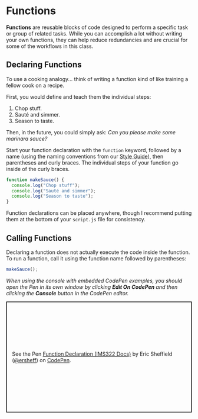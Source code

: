 # Functions

**Functions** are reusable blocks of code designed to perform a specific task or group of related tasks. While you can accomplish a lot without writing your own functions, they can help reduce redundancies and are crucial for some of the workflows in this class.

## Declaring Functions

To use a cooking analogy... think of writing a function kind of like training a fellow cook on a recipe.

First, you would define and teach them the individual steps:

1. Chop stuff.
2. Sauté and simmer.
3. Season to taste.

Then, in the future, you could simply ask: _Can you please make some marinara sauce?_

Start your function declaration with the `function` keyword, followed by a name (using the naming conventions from our [Style Guide](../../style-guide#naming-conventions)), then parentheses and curly braces. The individual steps of your function go inside of the curly braces.

```js
function makeSauce() {
  console.log("Chop stuff");
  console.log("Sauté and simmer");
  console.log("Season to taste");
}
```

Function declarations can be placed anywhere, though I recommend putting them at the bottom of your `script.js` file for consistency.

## Calling Functions

Declaring a function does not actually execute the code inside the function. To run a function, call it using the function name followed by parentheses:

```js
makeSauce();
```

_When using the console with embedded CodePen examples, you should open the Pen in its own window by clicking **Edit On CodePen** and then clicking the **Console** button in the CodePen editor._

<p class="codepen" data-height="300" data-default-tab="js" data-slug-hash="oNVvYBv" data-pen-title="Function Declaration (IMS322 Docs)" data-editable="true" data-user="ersheff" style="height: 300px; box-sizing: border-box; display: flex; align-items: center; justify-content: center; border: 2px solid; margin: 1em 0; padding: 1em;">
  <span>See the Pen <a href="https://codepen.io/ersheff/pen/oNVvYBv">
  Function Declaration (IMS322 Docs)</a> by Eric Sheffield (<a href="https://codepen.io/ersheff">@ersheff</a>)
  on <a href="https://codepen.io">CodePen</a>.</span>
</p>
<script async src="https://cpwebassets.codepen.io/assets/embed/ei.js"></script>
